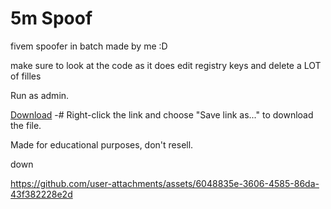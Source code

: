 # 5m Spoof

fivem spoofer in batch made by me :D

make sure to look at the code as it does edit registry keys and delete a LOT of filles

Run as admin.

[Download](https://github.com/M1noa/5m-spoof/raw/refs/heads/main/spoof.bat)
-# Right-click the link and choose "Save link as..." to download the file.



Made for educational purposes, don't resell.

down


https://github.com/user-attachments/assets/6048835e-3606-4585-86da-43f382228e2d


